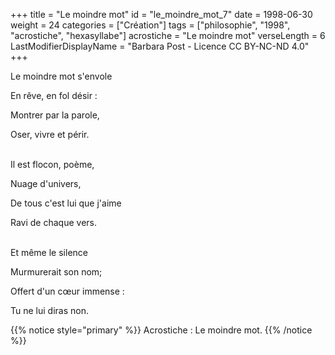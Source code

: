 +++
title = "Le moindre mot"
id = "le_moindre_mot_7"
date = 1998-06-30
weight = 24
categories = ["Création"]
tags = ["philosophie", "1998", "acrostiche", "hexasyllabe"]
acrostiche = "Le moindre mot"
verseLength = 6
LastModifierDisplayName = "Barbara Post - Licence CC BY-NC-ND 4.0"
+++

Le moindre mot s'envole

En rêve, en fol désir :

Montrer par la parole,

Oser, vivre et périr.

 \
Il est flocon, poème,

Nuage d'univers,

De tous c'est lui que j'aime

Ravi de chaque vers.

 \
Et même le silence

Murmurerait son nom;

Offert d'un cœur immense :

Tu ne lui diras non.

{{% notice style="primary" %}}
Acrostiche : Le moindre mot.
{{% /notice %}}

